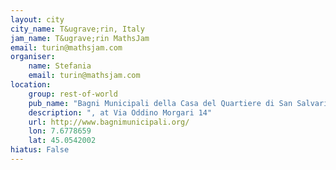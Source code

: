 ```yaml
---
layout: city                                           
city_name: T&ugrave;rin, Italy                                                          
jam_name: T&ugrave;rin MathsJam
email: turin@mathsjam.com
organiser:
    name: Stefania
    email: turin@mathsjam.com
location:
    group: rest-of-world
    pub_name: "Bagni Municipali della Casa del Quartiere di San Salvario"
    description: ", at Via Oddino Morgari 14"
    url: http://www.bagnimunicipali.org/
    lon: 7.6778659
    lat: 45.0542002
hiatus: False
---
```

